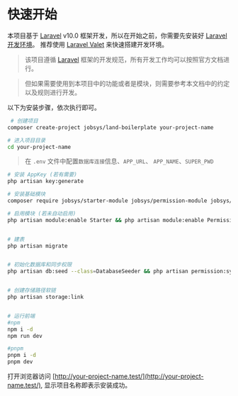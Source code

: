 # 快速开始

本项目基于 [Laravel](https://laravel.com) v10.0
框架开发，所以在开始之前，你需要先安装好 [Laravel 开发环境](https://laravel.com/docs/10.x)。
推荐使用 [Laravel Valet](https://laravel.com/docs/10.x/valet) 来快速搭建开发环境。

> 该项目遵循 [Laravel](https://laravel.com) 框架的开发规范，所有开发工作均可以按照官方文档进行。

> 但如果需要使用到本项目中的功能或者是模块，则需要参考本文档中的约定以及规则进行开发。

以下为安装步骤，依次执行即可。

```bash
 # 创建项目
composer create-project jobsys/land-boilerplate your-project-name

# 进入项目目录
cd your-project-name
```

> 在 `.env` 文件中配置`数据库连接`信息、`APP_URL`、 `APP_NAME`、`SUPER_PWD`

```bash
# 安装 AppKey (若有需要)
php artisan key:generate

# 安装基础模块
composer require jobsys/starter-module jobsys/permission-module jobsys/importexport-module jobsys/approval-module  --dev

# 启用模块 (若未自动启用)
php artisan module:enable Starter && php artisan module:enable Permission && php artisan module:enable Importexport && php artisan module:enable Approval


# 建表
php artisan migrate


# 初始化数据库和同步权限
php artisan db:seed --class=DatabaseSeeder && php artisan permission:sync


# 创建存储路径软链
php artisan storage:link


# 运行前端
#npm
npm i -d
npm run dev

#pnpm
pnpm i -d
pnpm dev
```

打开浏览器访问 [http://your-project-name.test/](http://your-project-name.test/), 显示项目名称即表示安装成功。

